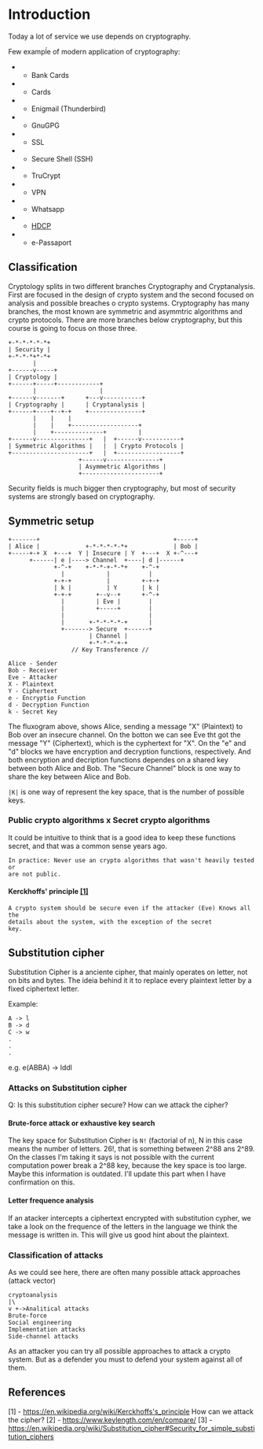 # Introduction

Today a lot of service we use depends on cryptography.

Few exampĺe of modern application of cryptography:

* - Bank Cards
* - Cards
* - Enigmail (Thunderbird)
* - GnuGPG
* - SSL
* - Secure Shell (SSH)
* - TruCrypt
* - VPN
* - Whatsapp
* - [HDCP](https://en.wikipedia.org/wiki/High-bandwidth_Digital_Content_Protection)
* - e-Passaport

## Classification

Cryptology splits in two different branches Cryptography and Cryptanalysis.
First are focused in the design of crypto system and the second focused on
analysis and possible breaches o crypto systems. Cryptography has many
branches, the most known are symmetric and asymmtric algorithms and crypto
protocols. There are more branches below cryptography, but this course is going
to focus on those three.

```
+-*-*-*-*-*+
| Security |
+-*-*-*+*-*+
       |
+------v-----+
| Cryptology |
+------+-----+------------+
       |                  |
+------v-------+      +---v-----------+
| Cryptography |      | Cryptanalysis |
+------+----+--+-+    +---------------+
       |    |    |
       |    |    +-------------------+
       |    +--------------+         |
+------v---------------+   |  +------v-----------+
| Symmetric Algorithms |   |  | Crypto Protocols |
+----------------------+   |  +------------------+
                    +------v---------------+
                    | Asymmetric Algorithms |
                    +----------------------+
```

Security fields is much bigger then cryptography, but most of security systems
are strongly based on cryptography.

## Symmetric setup

```
+-------+                                      +-----+
| Alice |             +-*-*-*-*-*+             | Bob |
+-----+-+ X  +---+  Y | Insecure | Y  +---+  X +-^---+
      +------| e |----> Channel  +----| d |------+
             +-^-+    +-*-*-+-*-*+    +-^-+
               |            |           |
             +-+-+          |         +-+-+
             | k |          | Y       | k |
             +-+-+       +--v--+      +-^-+
               |         | Eve |        |
               |         +-----+        |
               |                        |
               |       +-*-*-*-*-+      |
               +-------> Secure  +------+
                       | Channel |
                       +-*-*-*-+-+
                  // Key Transference //

Alice - Sender
Bob - Receiver
Eve - Attacker
X - Plaintext
Y - Ciphertext
e - Encryptio Function
d - Decryption Function
k - Secret Key
```

The fluxogram above, shows Alice, sending a message "X" (Plaintext) to Bob over
an insecure channel. On the botton we can see Eve tht got the message "Y"
(Ciphertext), which is the cyphertext for "X". On the "e" and "d" blocks we
have encryption and decryption functions, respectively. And both encryption and
decription functions dependes on a shared key between both Alice and Bob. The
"Secure Channel" block is one way to share the key between Alice and Bob.

`|K|` is one way of represent the key space, that is the number of possible
keys.

### Public crypto algorithms x Secret crypto algorithms

It could be intuitive to think that is a good idea to keep these functions
secret, and that was a common sense years ago.

    In practice: Never use an crypto algorithms that wasn't heavily tested or
    are not public.

#### Kerckhoffs' principle [\[1\]](#References)

    A crypto system should be secure even if the attacker (Eve) Knows all the
    details about the system, with the exception of the secret
    key.

## Substitution cipher

Substitution Cipher is a anciente cipher, that mainly operates on letter, not
on bits and bytes. The ideia behind it it to replace every plaintext letter by
a fixed ciphertext letter.

Example:

```
A -> l
B -> d
C -> w
.
.
.
```

e.g. e(ABBA) -> lddl

### Attacks on Substitution cipher

Q: Is this substitution cipher secure? How can we attack the cipher?

#### Brute-force attack or exhaustive key search

The key space for Substitution Cipher is `N!` (factorial of n), N in this case
means the number of letters. 26!, that is something between 2^88 ans 2^89. On
the classes I'm taking it says is not possible with the current computation
power break a 2^88 key, because the key space is too large. Maybe this
information is outdated. I'll update this part when I have confirmation on
this.

#### Letter frequence analysis

If an atacker intercepts a ciphertext encrypted with substitution cypher, we
take a look on the frequence of the letters in the language we think the
message is written in. This will give us good hint about the plaintext.

### Classification of attacks

As we could see here, there are often many possible attack approaches (attack
vector)

```
cryptoanalysis
|\
v +->Analitical attacks
Brute-force
Social engineering
Implementation attacks
Side-channel attacks
```

As an attacker you can try all possible approaches to attack a crypto system.
But as a defender you must to defend your system against all of them.

## References

[1] - https://en.wikipedia.org/wiki/Kerckhoffs's_principle How can we attack the cipher?
[2] - https://www.keylength.com/en/compare/
[3] - https://en.wikipedia.org/wiki/Substitution_cipher#Security_for_simple_substitution_ciphers
